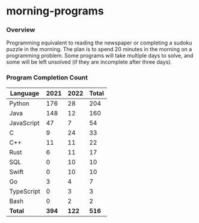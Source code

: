 # morning-programs

### Overview

Programming equivalent to reading the newspaper or completing a sudoku puzzle in the morning.  The plan is to spend 20 
minutes in the morning on a programming problem.  Some programs will take multiple days to solve, and some will be left 
unsolved (if they are incomplete after three days).

### Program Completion Count

| Language     | 2021    | 2022    | Total   |
|--------------|---------|---------|---------|
| Python       | 176     | 28      | 204     |
| Java         | 148     | 12      | 160     |
| JavaScript   | 47      | 7       | 54      |
| C            | 9       | 24      | 33      |
| C++          | 11      | 11      | 22      |
| Rust         | 6       | 11      | 17      |
| SQL          | 0       | 10      | 10      |
| Swift        | 0       | 10      | 10      |
| Go           | 3       | 4       | 7       |
| TypeScript   | 0       | 3       | 3       |
| Bash         | 0       | 2       | 2       |
| **Total**    | **394** | **122** | **516** |
